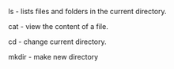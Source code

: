 ls - lists files and folders in the current directory.

cat - view the content of a file.

cd - change current directory.

mkdir - make new directory